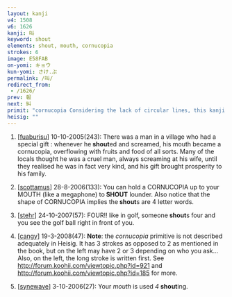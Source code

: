 ```yaml
---
layout: kanji
v4: 1508
v6: 1626
kanji: 叫
keyword: shout
elements: shout, mouth, cornucopia
strokes: 6
image: E58FAB
on-yomi: キョウ
kun-yomi: さけ.ぶ
permalink: /叫/
redirect_from:
 - /1626/
prev: 報
next: 糾
primit: "cornucopia Considering the lack of circular lines, this kanji is not a bad pictograph of a cornucopia. Despite the appearance of the printed form, what looks like the first two strokes are actually written as one. [2]"
heisig: ""
---
```


1) [<a href="http://kanji.koohii.com/profile/fuaburisu">fuaburisu</a>] 10-10-2005(243): There was a man in a village who had a special gift : whenever he<strong> shout</strong>ed and screamed, his mouth became a cornucopia, overflowing with fruits and food of all sorts. Many of the locals thought he was a cruel man, always screaming at his wife, until they realised he was in fact very kind, and his gift brought prosperity to his family.

2) [<a href="http://kanji.koohii.com/profile/scottamus">scottamus</a>] 28-8-2006(133): You can hold a CORNUCOPIA up to your MOUTH (like a megaphone) to<strong> SHOUT</strong> lounder. Also notice that the shape of CORNUCOPIA implies the<strong> shout</strong>s are 4 letter words.

3) [<a href="http://kanji.koohii.com/profile/stehr">stehr</a>] 24-10-2007(57): FOUR!! like in golf, someone<strong> shout</strong>s four and you see the golf ball right in front of you.

4) [<a href="http://kanji.koohii.com/profile/cangy">cangy</a>] 19-3-2008(47): <strong>Note</strong>: the <em>cornucopia</em> primitive is not described adequately in Heisig. It has 3 strokes as opposed to 2 as mentioned in the book, but on the left may have 2 or 3 depending on who you ask... Also, on the left, the long stroke is written first. See <a href="http://forum.koohii.com/viewtopic.php?id=921">http://forum.koohii.com/viewtopic.php?id=921</a> and <a href="http://forum.koohii.com/viewtopic.php?id=185">http://forum.koohii.com/viewtopic.php?id=185</a> for more.

5) [<a href="http://kanji.koohii.com/profile/synewave">synewave</a>] 3-10-2006(27): Your <em>mouth</em> is used <em>4</em><strong> shout</strong>ing.

